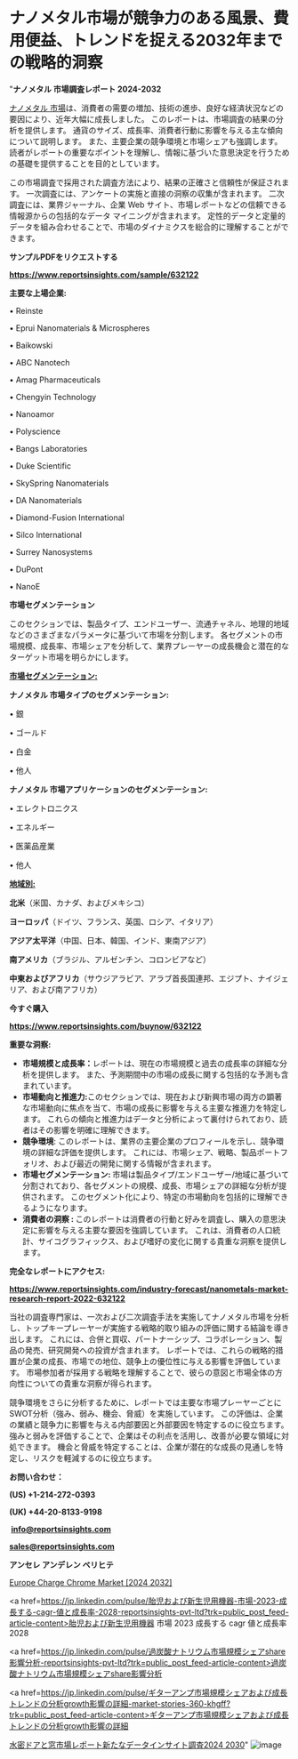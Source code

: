 # ナノメタル市場が競争力のある風景、費用便益、トレンドを捉える2032年までの戦略的洞察

"<strong>ナノメタル 市場調査レポート 2024-2032</strong>

<a href=https://www.reportsinsights.com/sample/632122>ナノメタル 市場</a>は、消費者の需要の増加、技術の進歩、良好な経済状況などの要因により、近年大幅に成長しました。 このレポートは、市場調査の結果の分析を提供します。 通貨のサイズ、成長率、消費者行動に影響を与える主な傾向について説明します。 また、主要企業の競争環境と市場シェアも強調します。 読者がレポートの重要なポイントを理解し、情報に基づいた意思決定を行うための基礎を提供することを目的としています。

この市場調査で採用された調査方法により、結果の正確さと信頼性が保証されます。 一次調査には、アンケートの実施と直接の洞察の収集が含まれます。 二次調査には、業界ジャーナル、企業 Web サイト、市場レポートなどの信頼できる情報源からの包括的なデータ マイニングが含まれます。 定性的データと定量的データを組み合わせることで、市場のダイナミクスを総合的に理解することができます。

<strong><b>サンプルPDFをリクエストする</b></strong>

<a href=https://www.reportsinsights.com/sample/632122><strong><u>https://www.reportsinsights.com/sample/632122</u></strong></a>

<strong>主要な上場企業:</strong>

• Reinste

• Eprui Nanomaterials & Microspheres

• Baikowski

• ABC Nanotech

• Amag Pharmaceuticals

• Chengyin Technology

• Nanoamor

• Polyscience

• Bangs Laboratories

• Duke Scientific

• SkySpring Nanomaterials

• DA Nanomaterials

• Diamond-Fusion International

• Silco International

• Surrey Nanosystems

• DuPont

• NanoE

<strong>市場セグメンテーション</strong>

このセクションでは、製品タイプ、エンドユーザー、流通チャネル、地理的地域などのさまざまなパラメータに基づいて市場を分割します。 各セグメントの市場規模、成長率、市場シェアを分析して、業界プレーヤーの成長機会と潜在的なターゲット市場を明らかにします。

<strong><u>市場セグメンテーション</u></strong><strong><u>:</u></strong>

<strong>ナノメタル 市場タイプのセグメンテーション:</strong>

• 銀

• ゴールド

• 白金

• 他人

<strong>ナノメタル 市場アプリケーションのセグメンテーション:</strong>

• エレクトロニクス

• エネルギー

• 医薬品産業

• 他人

<strong><u>地域別</u></strong><strong><u>:</u></strong>

<strong>北米</strong>（米国、カナダ、およびメキシコ）

<strong>ヨーロッパ</strong>（ドイツ、フランス、英国、ロシア、イタリア）

<strong>アジア太平洋</strong>（中国、日本、韓国、インド、東南アジア）

<strong>南アメリカ</strong>（ブラジル、アルゼンチン、コロンビアなど）

<strong>中東およびアフリカ</strong>（サウジアラビア、アラブ首長国連邦、エジプト、ナイジェリア、および南アフリカ）

<strong>今すぐ購入</strong>

<a href=https://www.reportsinsights.com/buynow/632122><strong><u>https://www.reportsinsights.com/buynow/632122</u></strong></a>

<strong>重要な洞察:</strong>
<ul>
  <li><strong>市場規模と成長率：</strong>レポートは、現在の市場規模と過去の成長率の詳細な分析を提供します。 また、予測期間中の市場の成長に関する包括的な予測も含まれています。</li>
  <li><strong>市場動向と推進力:</strong>このセクションでは、現在および新興市場の両方の顕著な市場動向に焦点を当て、市場の成長に影響を与える主要な推進力を特定します。 これらの傾向と推進力はデータと分析によって裏付けられており、読者はその影響を明確に理解できます。</li>
  <li><strong>競争環境</strong>: このレポートは、業界の主要企業のプロフィールを示し、競争環境の詳細な評価を提供します。 これには、市場シェア、戦略、製品ポートフォリオ、および最近の開発に関する情報が含まれます。</li>
  <li><strong>市場セグメンテーション: </strong>市場は製品タイプ/エンドユーザー/地域に基づいて分割されており、各セグメントの規模、成長、市場シェアの詳細な分析が提供されます。 このセグメント化により、特定の市場動向を包括的に理解できるようになります。</li>
  <li><strong>消費者の洞察 : </strong>このレポートは消費者の行動と好みを調査し、購入の意思決定に影響を与える主要な要因を強調しています。 これは、消費者の人口統計、サイコグラフィックス、および嗜好の変化に関する貴重な洞察を提供します。</li>
</ul>
<strong>完全なレポートにアクセス:</strong>

<a href=https://www.reportsinsights.com/industry-forecast/nanometals-market-research-report-2022-632122><strong><u><b>https://www.reportsinsights.com/industry-forecast/nanometals-market-research-report-2022-632122</b></u></strong></a>

当社の調査専門家は、一次および二次調査手法を実施してナノメタル市場を分析し、トップキープレーヤーが実施する戦略的取り組みの評価に関する結論を導き出します。 これには、合併と買収、パートナーシップ、コラボレーション、製品の発売、研究開発への投資が含まれます。 レポートでは、これらの戦略的措置が企業の成長、市場での地位、競争上の優位性に与える影響を評価しています。 市場参加者が採用する戦略を理解することで、彼らの意図と市場全体の方向性についての貴重な洞察が得られます。

競争環境をさらに分析するために、レポートでは主要な市場プレーヤーごとにSWOT分析（強み、弱み、機会、脅威）を実施しています。 この評価は、企業の業績と競争力に影響を与える内部要因と外部要因を特定するのに役立ちます。 強みと弱みを評価することで、企業はその利点を活用し、改善が必要な領域に対処できます。 機会と脅威を特定することは、企業が潜在的な成長の見通しを特定し、リスクを軽減するのに役立ちます。

<strong>お問い合わせ：</strong>

<strong>(US) +1-214-272-0393</strong>

<strong>(UK) +44-20-8133-9198</strong>

<strong> </strong><a href=info@reportsinsights.com><strong><u>info@reportsinsights.com</u></strong></a>

<a href=sales@reportsinsights.com><strong><u>sales@reportsinsights.com</u></strong></a>

<strong>アンセレ アンデレン ベリヒテ</strong>

<a href=https://www.linkedin.com/pulse/europe-charge-chrome-market-cagr-key-insights-kfqtf/>Europe Charge Chrome Market [2024 2032]</a>

<a href=https://jp.linkedin.com/pulse/胎児および新生児用機器-市場-2023-成長する-cagr-値と成長率-2028-reportsinsights-pvt-ltd?trk=public_post_feed-article-content>胎児および新生児用機器 市場 2023 成長する cagr 値と成長率 2028</a>

<a href=https://jp.linkedin.com/pulse/過炭酸ナトリウム市場規模シェアshare影響分析-reportsinsights-pvt-ltd?trk=public_post_feed-article-content>過炭酸ナトリウム市場規模シェアshare影響分析</a>

<a href=https://jp.linkedin.com/pulse/ギターアンプ市場規模シェアおよび成長トレンドの分析growth影響の詳細-market-stories-360-khgff?trk=public_post_feed-article-content>ギターアンプ市場規模シェアおよび成長トレンドの分析growth影響の詳細</a>

<a href=https://www.linkedin.com/pulse/水密ドアと窓市場レポート新たなデータインサイト調査2024-2030-infopulse-daily-360-e1mrf/>水密ドアと窓市場レポート新たなデータインサイト調査2024 2030</a>"
![image](https://github.com/gayatrid12/RIAnalytics/assets/158473851/8c59f15a-f1d3-4d80-8ea8-9f2630bf8bad)
